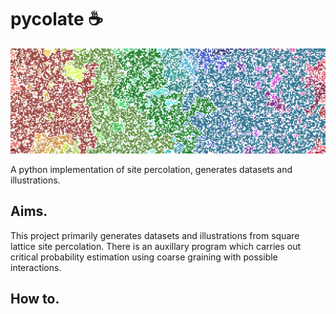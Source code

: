 # pycolate :coffee:

![Banner](https://github.com/Jackbytes/pycolate/blob/main/images/cover_image.png)

A python implementation of site percolation, generates datasets and illustrations.

## Aims.

This project primarily generates datasets and illustrations from square lattice site percolation. There is an auxillary program which carries out critical probability estimation using coarse graining with possible interactions.

## How to.
